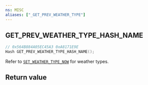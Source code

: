 ```yaml
---
ns: MISC
aliases: ["_GET_PREV_WEATHER_TYPE"]
---
```

## GET_PREV_WEATHER_TYPE_HASH_NAME

```c
// 0x564B884A05EC45A3 0xA8171E9E
Hash GET_PREV_WEATHER_TYPE_HASH_NAME();
```

Refer to [`SET_WEATHER_TYPE_NOW`](#_0x29B487C359E19889) for weather types.

## Return value
